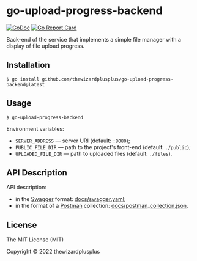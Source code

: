 # go-upload-progress-backend

[![GoDoc](https://godoc.org/github.com/thewizardplusplus/go-upload-progress-backend?status.svg)](https://godoc.org/github.com/thewizardplusplus/go-upload-progress-backend)
[![Go Report Card](https://goreportcard.com/badge/github.com/thewizardplusplus/go-upload-progress-backend)](https://goreportcard.com/report/github.com/thewizardplusplus/go-upload-progress-backend)

Back-end of the service that implements a simple file manager with a display of file upload progress.

## Installation

```
$ go install github.com/thewizardplusplus/go-upload-progress-backend@latest
```

## Usage

```
$ go-upload-progress-backend
```

Environment variables:

- `SERVER_ADDRESS` &mdash; server URI (default: `:8080`);
- `PUBLIC_FILE_DIR` &mdash; path to the project's front-end (default: `./public`);
- `UPLOADED_FILE_DIR` &mdash; path to uploaded files (default: `./files`).

## API Description

API description:

- in the [Swagger](http://swagger.io/) format: [docs/swagger.yaml](docs/swagger.yaml);
- in the format of a [Postman](https://www.postman.com/) collection: [docs/postman_collection.json](docs/postman_collection.json).

## License

The MIT License (MIT)

Copyright &copy; 2022 thewizardplusplus
